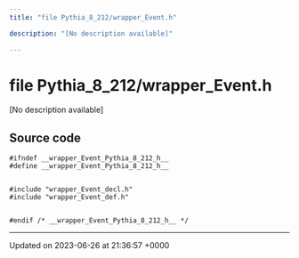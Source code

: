 ```yaml
---
title: "file Pythia_8_212/wrapper_Event.h"

description: "[No description available]"

---
```


# file Pythia_8_212/wrapper_Event.h

[No description available]




## Source code

```
#ifndef __wrapper_Event_Pythia_8_212_h__
#define __wrapper_Event_Pythia_8_212_h__


#include "wrapper_Event_decl.h"
#include "wrapper_Event_def.h"


#endif /* __wrapper_Event_Pythia_8_212_h__ */
```


-------------------------------

Updated on 2023-06-26 at 21:36:57 +0000
